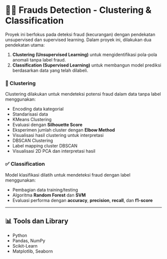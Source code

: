 # 🕵️‍♂️ Frauds Detection - Clustering & Classification

Proyek ini berfokus pada deteksi fraud (kecurangan) dengan pendekatan unsupervised dan supervised learning. Dalam proyek ini, dilakukan dua pendekatan utama:

1. **Clustering (Unsupervised Learning)** untuk mengidentifikasi pola-pola anomali tanpa label fraud.
2. **Classification (Supervised Learning)** untuk membangun model prediksi berdasarkan data yang telah dilabeli.

### 🧩 Clustering
Clustering dilakukan untuk mendeteksi potensi fraud dalam data tanpa label menggunakan:
- Encoding data kategorial
- Standarisasi data
- KMeans Clustering
- Evaluasi dengan **Silhouette Score**
- Eksperimen jumlah cluster dengan **Elbow Method**
- Visualisasi hasil clustering untuk interpretasi
- DBSCAN Clustering
- Label mapping cluster DBSCAN
- Visualisasi 2D PCA dan interpretasi hasil

### ✅ Classification
Model klasifikasi dilatih untuk mendeteksi fraud dengan label menggunakan:
- Pembagian data training/testing
- Algoritma  **Random Forest** dan **SVM**
- Evaluasi performa dengan **accuracy**, **precision**, **recall**, dan **f1-score**

---

## 📊 Tools dan Library
- Python
- Pandas, NumPy
- Scikit-Learn
- Matplotlib, Seaborn
